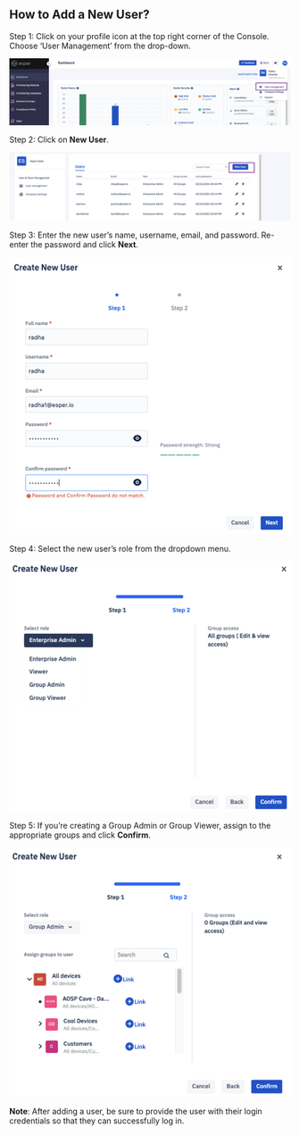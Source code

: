 ## How to Add a New User?

Step 1: Click on your profile icon at the top right corner of the Console. Choose ‘User Management’ from the drop-down.

  

![](./images/newuser/1-useroption.png)

  
  

Step 2: Click on **New User**.

  

![](./images/newuser/2-add.png)

  

Step 3: Enter the new user’s name, username, email, and password. Re-enter the password and click **Next**.

![](./images/newuser/3-create.png)

  

Step 4: Select the new user’s role from the dropdown menu.

![](./images/newuser/4-userrole.png)

  

Step 5: If you’re creating a Group Admin or Group Viewer, assign to the appropriate groups and click **Confirm**.

![](./images/newuser/5-groupAdmin.png)

  

**Note**: After adding a user, be sure to provide the user with their login credentials so that they can successfully log in.